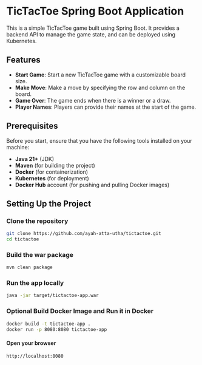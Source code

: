 # TicTacToe Spring Boot Application

This is a simple TicTacToe game built using Spring Boot. It provides a backend API to manage the game state, and can be deployed using Kubernetes.

## Features

- **Start Game**: Start a new TicTacToe game with a customizable board size.
- **Make Move**: Make a move by specifying the row and column on the board.
- **Game Over**: The game ends when there is a winner or a draw.
- **Player Names**: Players can provide their names at the start of the game.
  
## Prerequisites

Before you start, ensure that you have the following tools installed on your machine:

- **Java 21+** (JDK)
- **Maven** (for building the project)
- **Docker** (for containerization)
- **Kubernetes** (for deployment)
- **Docker Hub** account (for pushing and pulling Docker images)

## Setting Up the Project

### Clone the repository

```bash
git clone https://github.com/ayah-atta-utha/tictactoe.git
cd tictactoe
```
### Build the war package

```bash
mvn clean package
```
### Run the app locally 

```bash
java -jar target/tictactoe-app.war
```
### Optional Build Docker Image and Run it in Docker

```bash
docker build -t tictactoe-app .
docker run -p 8080:8080 tictactoe-app
```
  #### Open your browser 
  ```bash
  http://localhost:8080
  ```

